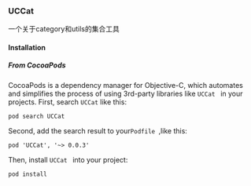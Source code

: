 ### UCCat
一个关于category和utils的集合工具

#### Installation

##### From CocoaPods
CocoaPods is a dependency manager for Objective-C, which automates and simplifies the process of using 3rd-party libraries like `UCCat ` in your projects. First, search `UCCat` like this:

`pod search UCCat `

Second, add the search result to your`Podfile `,like this:

`pod 'UCCat', '~> 0.0.3'`


Then, install `UCCat ` into your project:

`pod install`